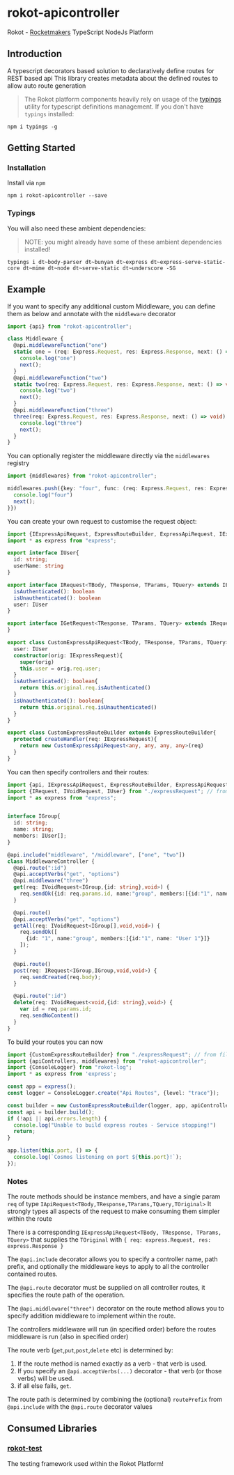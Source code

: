 # rokot-apicontroller

Rokot - [Rocketmakers](http://www.rocketmakers.com/) TypeScript NodeJs Platform

## Introduction

A typescript decorators based solution to declaratively define routes for REST based api
This library creates metadata about the defined routes to allow auto route generation

>The Rokot platform components heavily rely on usage of the [typings](https://github.com/typings/typings) utility for typescript definitions management.
If you don't have `typings` installed:
```
npm i typings -g
```

## Getting Started

### Installation
Install via `npm`
```
npm i rokot-apicontroller --save
```

### Typings

You will also need these ambient dependencies:
>NOTE: you might already have some of these ambient dependencies installed!

```
typings i dt~body-parser dt~bunyan dt~express dt~express-serve-static-core dt~mime dt~node dt~serve-static dt~underscore -SG
```

## Example

If you want to specify any additional custom Middleware, you can define them as below and annotate with the `middleware` decorator

```typescript
import {api} from "rokot-apicontroller";

class Middleware {
  @api.middlewareFunction("one")
  static one = (req: Express.Request, res: Express.Response, next: () => void) => {
    console.log("one")
    next();
  }
  @api.middlewareFunction("two")
  static two(req: Express.Request, res: Express.Response, next: () => void) {
    console.log("two")
    next();
  }
  @api.middlewareFunction("three")
  three(req: Express.Request, res: Express.Response, next: () => void) {
    console.log("three")
    next();
  }
}
```

You can optionally register the middleware directly via the `middlewares` registry
```typescript
import {middlewares} from "rokot-apicontroller";

middlewares.push({key: "four", func: (req: Express.Request, res: Express.Response, next: () => void) => {
  console.log("four")
  next();
}})

```

You can create your own request to customise the request object:

```typescript
import {IExpressApiRequest, ExpressRouteBuilder, ExpressApiRequest, IExpressRequest} from "rokot-apicontroller";
import * as express from "express";

export interface IUser{
  id: string;
  userName: string
}

export interface IRequest<TBody, TResponse, TParams, TQuery> extends IExpressApiRequest<TBody, TResponse, TParams, TQuery>{
  isAuthenticated(): boolean
  isUnauthenticated(): boolean
  user: IUser
}

export interface IGetRequest<TResponse, TParams, TQuery> extends IRequest<void, TResponse, TParams, TQuery>{
}

export class CustomExpressApiRequest<TBody, TResponse, TParams, TQuery> extends ExpressApiRequest<TBody, TResponse, TParams, TQuery> implements IRequest<TBody, TResponse, TParams, TQuery> {
  user: IUser
  constructor(orig: IExpressRequest){
    super(orig)
    this.user = orig.req.user;
  }
  isAuthenticated(): boolean{
    return this.original.req.isAuthenticated()
  }
  isUnauthenticated(): boolean{
    return this.original.req.isUnauthenticated()
  }
}

export class CustomExpressRouteBuilder extends ExpressRouteBuilder{
  protected createHandler(req: IExpressRequest){
    return new CustomExpressApiRequest<any, any, any, any>(req)
  }
}
```

You can then specify controllers and their routes:

```typescript
import {api, IExpressApiRequest, ExpressRouteBuilder, ExpressApiRequest, IExpressRequest} from "rokot-apicontroller";
import {IRequest, IVoidRequest, IUser} from "./expressRequest"; // from file above
import * as express from "express";


interface IGroup{
  id: string;
  name: string;
  members: IUser[];
}

@api.include("middleware", "/middleware", ["one", "two"])
class MiddlewareController {
  @api.route(":id")
  @api.acceptVerbs("get", "options")
  @api.middleware("three")
  get(req: IVoidRequest<IGroup,{id: string},void>) {
    req.sendOk({id: req.params.id, name:"group", members:[{id:"1", name: "User 1"}]});
  }

  @api.route()
  @api.acceptVerbs("get", "options")
  getAll(req: IVoidRequest<IGroup[],void,void>) {
    req.sendOk([
      {id: "1", name:"group", members:[{id:"1", name: "User 1"}]}
    ]);
  }

  @api.route()
  post(req: IRequest<IGroup,IGroup,void,void>) {
    req.sendCreated(req.body);
  }

  @api.route(":id")
  delete(req: IVoidRequest<void,{id: string},void>) {
    var id = req.params.id;
    req.sendNoContent()
  }
}
```

To build your routes you can now
```typescript
import {CustomExpressRouteBuilder} from "./expressRequest"; // from file above
import {apiControllers, middlewares} from "rokot-apicontroller";
import {ConsoleLogger} from "rokot-log";
import * as express from 'express';

const app = express();
const logger = ConsoleLogger.create("Api Routes", {level: "trace"});

const builder = new CustomExpressRouteBuilder(logger, app, apiControllers, middlewares);
const api = builder.build();
if (!api || api.errors.length) {
  console.log("Unable to build express routes - Service stopping!")
  return;
}

app.listen(this.port, () => {
  console.log(`Cosmos listening on port ${this.port}!`);
});

```

### Notes
The route methods should be instance members, and have a single param `req` of type `IApiRequest<TBody,TResponse,TParams,TQuery,TOriginal>`
It strongly types all aspects of the request to make consuming them simpler within the route


There is a corresponding `IExpressApiRequest<TBody, TResponse, TParams, TQuery>` that supplies the `TOriginal` with `{ req: express.Request, res: express.Response }`

The `@api.include` decorator allows you to specify a controller name, path prefix, and optionally the middleware keys to apply to all the controller contained routes.

The `@api.route` decorator must be supplied on all controller routes, it specifies the route path of the operation.

The `@api.middleware("three")` decorator on the route method allows you to specify addition middleware to implement within the route.

The controllers middleware will run (in specified order) before the routes middleware is run (also in specified order)

The route verb (`get`,`put`,`post`,`delete` etc) is determined by:

1. If the route method is named exactly as a verb - that verb is used.
2. If you specify an `@api.acceptVerbs(...)` decorator - that verb (or those verbs) will be used.
3. if all else fails, `get`.

The route path is determined by combining the (optional) `routePrefix` from `@api.include` with the `@api.route` decorator values

## Consumed Libraries

### [rokot-test](https://github.com/Rocketmakers/rokot-test)
The testing framework used within the Rokot Platform!
